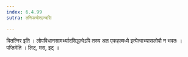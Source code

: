 ```yaml
---
index: 6.4.99
sutra: तनिपत्योश्छन्दसि

---
```

  वितत्निर इति । लोपविधानसामर्थ्यादसिद्धत्वेऽपि तस्य अत एकहल्मध्ये इत्येत्वाभ्यासलोपौ न भवतः । पप्तिमेति । लिट्, मस्, इट् ॥